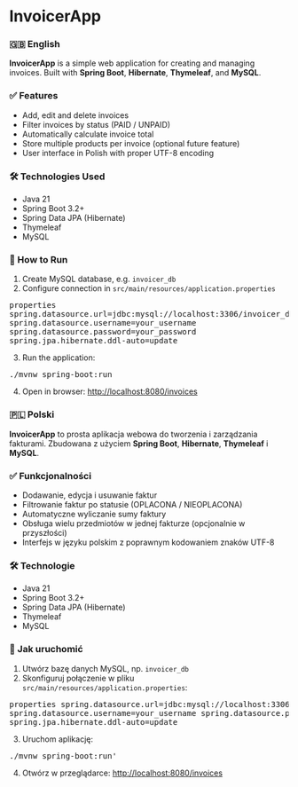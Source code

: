 # InvoicerApp

### 🇬🇧 English

**InvoicerApp** is a simple web application for creating and managing invoices. Built with **Spring Boot**, **Hibernate**, **Thymeleaf**, and **MySQL**.

### ✅ Features
- Add, edit and delete invoices
- Filter invoices by status (PAID / UNPAID)
- Automatically calculate invoice total
- Store multiple products per invoice (optional future feature)
- User interface in Polish with proper UTF-8 encoding

### 🛠️ Technologies Used
- Java 21
- Spring Boot 3.2+
- Spring Data JPA (Hibernate)
- Thymeleaf
- MySQL

### 🚀 How to Run
1. Create MySQL database, e.g. `invoicer_db`
2. Configure connection in `src/main/resources/application.properties`
<pre>properties
spring.datasource.url=jdbc:mysql://localhost:3306/invoicer_db
spring.datasource.username=your_username
spring.datasource.password=your_password
spring.jpa.hibernate.ddl-auto=update</pre>



3. Run the application:

<pre>./mvnw spring-boot:run</pre>

4. Open in browser: [http://localhost:8080/invoices](http://localhost:8080/invoices)



### 🇵🇱 Polski

**InvoicerApp** to prosta aplikacja webowa do tworzenia i zarządzania fakturami. Zbudowana z użyciem **Spring Boot**, **Hibernate**, **Thymeleaf** i **MySQL**.

### ✅ Funkcjonalności
- Dodawanie, edycja i usuwanie faktur
- Filtrowanie faktur po statusie (OPLACONA / NIEOPLACONA)
- Automatyczne wyliczanie sumy faktury
- Obsługa wielu przedmiotów w jednej fakturze (opcjonalnie w przyszłości)
- Interfejs w języku polskim z poprawnym kodowaniem znaków UTF-8

### 🛠️ Technologie
- Java 21
- Spring Boot 3.2+
- Spring Data JPA (Hibernate)
- Thymeleaf
- MySQL

### 🚀 Jak uruchomić
1. Utwórz bazę danych MySQL, np. `invoicer_db`
2. Skonfiguruj połączenie w pliku `src/main/resources/application.properties`:
<pre>properties spring.datasource.url=jdbc:mysql://localhost:3306/invoicer_db
spring.datasource.username=your_username spring.datasource.password=your_password
spring.jpa.hibernate.ddl-auto=update</pre>

3. Uruchom aplikację:

<pre>./mvnw spring-boot:run'</pre>

4. Otwórz w przeglądarce: [http://localhost:8080/invoices](http://localhost:8080/invoices)

